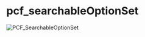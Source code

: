# pcf_searchableOptionSet

![PCF_SearchableOptionSet](https://user-images.githubusercontent.com/53188636/124469981-4e676380-dd9b-11eb-8e19-b72abd719025.gif)

